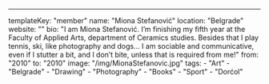 ---
  templateKey: "member"
  name: "Miona Stefanović"
  location: "Belgrade"
  website: ""
  bio: "I am Miona Stefanović. I’m finishing my fifth year at the Faculty of Applied Arts, department of Ceramics studies. Besides that I play tennis, ski, like photography and dogs… I am sociable and communicative, even if I stutter a bit, and I don’t bite, unless that is required from me!"
  from: "2010"
  to: "2010"
  image: "/img/MionaStefanovic.jpg"
  tags: 
    - "Art"
    - "Belgrade"
    - "Drawing"
    - "Photography"
    - "Books"
    - "Sport"
    - "Dorćol"
